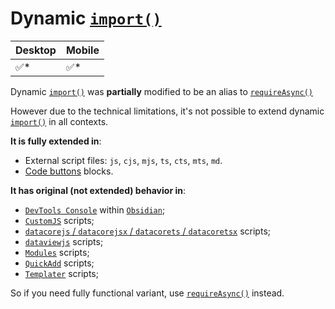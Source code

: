 # Dynamic [`import()`][import]

| Desktop | Mobile |
| ------- | ------ |
| ✅*      | ✅*     |

Dynamic [`import()`][import] was **partially** modified to be an alias to [`requireAsync()`][requireAsync]

However due to the technical limitations, it's not possible to extend dynamic [`import()`][import] in all contexts.

**It is fully extended in**:

- External script files: `js`, `cjs`, `mjs`, `ts`, `cts`, `mts`, `md`.
- [Code buttons](./code-buttons.md) blocks.

**It has original (not extended) behavior in**:

- [`DevTools Console`](https://developer.chrome.com/docs/devtools/console) within [`Obsidian`](https://obsidian.md/);
- [`CustomJS`](https://github.com/saml-dev/obsidian-custom-js) scripts;
- [`datacorejs` / `datacorejsx` / `datacorets` / `datacoretsx`](https://blacksmithgu.github.io/datacore/code-views) scripts;
- [`dataviewjs`](https://blacksmithgu.github.io/obsidian-dataview/api/intro/) scripts;
- [`Modules`](https://github.com/polyipseity/obsidian-modules) scripts;
- [`QuickAdd`](https://quickadd.obsidian.guide/) scripts;
- [`Templater`](https://silentvoid13.github.io/Templater/) scripts;

So if you need fully functional variant, use [`requireAsync()`][requireAsync] instead.

[import]: https://developer.mozilla.org/en-US/docs/Web/JavaScript/Reference/Statements/import
[requireAsync]: ./new-functions.md#requireasync
